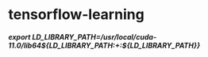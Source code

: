 # tensorflow-learning

##### export LD_LIBRARY_PATH=/usr/local/cuda-11.0/lib64${LD_LIBRARY_PATH:+:${LD_LIBRARY_PATH}}